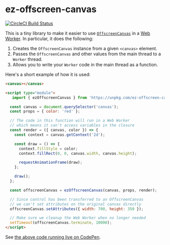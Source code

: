 # ez-offscreen-canvas

[![CircleCI Build Status](https://circleci.com/gh/trentmwillis/ez-offscreen-canvas/tree/master.svg?style=svg)](https://circleci.com/gh/trentmwillis/ez-offscreen-canvas/tree/master)

This is a tiny library to make it easier to use [`OffscreenCanvas`](https://developer.mozilla.org/en-US/docs/Web/API/OffscreenCanvas) in a [Web Worker](https://developer.mozilla.org/en-US/docs/Web/API/Web_Workers_API). In particular, it does the following:

1. Creates the `OffscreenCanvas` instance from a given `<canvas>` element.
2. Passes the `OffscreenCanvas` and other values from the main thread to a `Worker` thread.
3. Allows you to write your `Worker` code in the main thread as a function.

Here's a short example of how it is used:

```html
<canvas></canvas>

<script type="module">
   import { ezOffscreenCanvas } from 'https://unpkg.com/ez-offscreen-canvas';

  const canvas = document.querySelector('canvas');
  const props = { color: 'red' };

  // The code in this function will run in a Web Worker
  // which means it can't access variables in the closure
  const render = ({ canvas, color }) => {
    const context = canvas.getContext('2d');

    const draw = () => {
      context.fillStyle = color;
      context.fillRect(0, 0, canvas.width, canvas.height);

      requestAnimationFrame(draw);
    };

    draw();
  };

  const offscreenCanvas = ezOffscreenCanvas(canvas, props, render);

  // Since control has been transferred to an OffscreenCanvas
  // we can't set attributes on the original canvas directly
  offscreenCanvas.setAttributes({ width: 700, height: 350 });

  // Make sure we cleanup the Web Worker when no longer needed
  setTimeout(offscreenCanvas.terminate, 10000);
</script>
```

See [the above code running live on CodePen](https://codepen.io/trentmwillis/pen/LwyZQW).
